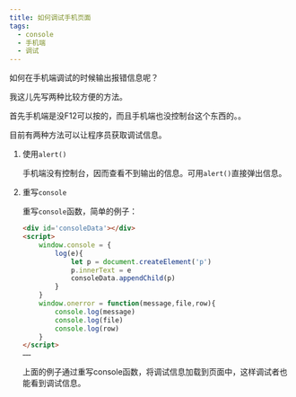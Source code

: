 ```yaml
---
title: 如何调试手机页面
tags:
  - console
  - 手机端
  - 调试
---
```


如何在手机端调试的时候输出报错信息呢？

我这儿先写两种比较方便的方法。
<!-- more -->

首先手机端是没F12可以按的，而且手机端也没控制台这个东西的。。

目前有两种方法可以让程序员获取调试信息。

1. 使用`alert()`
    
    手机端没有控制台，因而查看不到输出的信息。可用`alert()`直接弹出信息。

2. 重写`console`

    重写`console`函数，简单的例子：

    ```html
    <div id='consoleData'></div>
    <script>
        window.console = {
            log(e){
                let p = document.createElement('p')
                p.innerText = e
                consoleData.appendChild(p)
            }
        }
        window.onerror = function(message,file,row){
            console.log(message)
            console.log(file)
            console.log(row)
        }
    </script>
    ……
    ```
    上面的例子通过重写console函数，将调试信息加载到页面中，这样调试者也能看到调试信息。